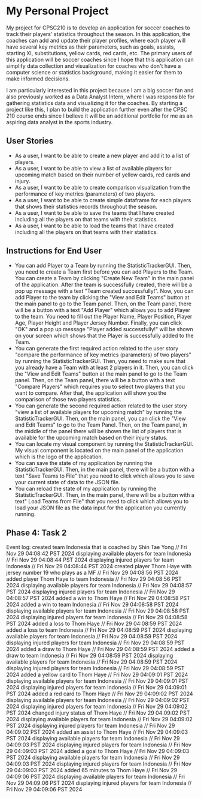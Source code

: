 # My Personal Project
My project for CPSC210 is to develop an application for soccer coaches to track their players' statistics throughout the season. In this application, the coaches can add and update their player profiles, where each player will have several key metrics as their parameters, such as goals, assists, starting XI, substitutions, yellow cards, red cards, etc. The primary users of this application will be soccer coaches since I hope that this application can simplify data collection and visualization for coaches who don't have a computer science or statistics background, making it easier for them to make informed decisions.

I am particularly interested in this project because I am a big soccer fan and also previously worked as a Data Analyst Intern, where I was responsible for gathering statistics data and visualizing it for the coaches. By starting a project like this, I plan to build the application further even after the CPSC 210 course ends since I believe it will be an additional portfolio for me as an aspiring data analyst in the sports industry.⁤



## User Stories
- As a user, I want to be able to create a new player and add it to a list of players.
- As a user, I want to be able to view a list of available players for upcoming match based on their number of yellow cards, red cards and injury.
- As a user, I want to be able to create comparison visualization from the performance of key metrics (parameters) of two players.
- As a user, I want to be able to create simple dataframe for each players that shows their statistics records throughout the season.
- As a user, I want to be able to save the teams that I have created including all the players on that teams with their statistics.
- As a user, I want to be able to load the teams that I have created including all the players on that teams with their statistics.

## Instructions for End User
- You can add Player to a Team by running the StatisticTrackerGUI. Then, you need to create a Team first before you can add Players to the Team. You can create a Team by clicking "Create New Team" in the main panel of the application. After the team is successfully created, there will be a pop up message with a text "Team created successfully!". Now, you can add Player to the team by clicking the "View and Edit Teams" button at the main panel to go to the Team panel. Then, on the Team panel, there will be a button with a text "Add Player" which allows you to add Player to the team. You need to fill out the Player Name, Player Position, Player Age, Player Height and Player Jersey Number. Finally, you can click "OK" and a pop up message "Player added successfully!" will be shown on your screen which shows that the Player is successfully added to the Team.
- You can generate the first required action related to the user story "compare the performance of key metrics (parameters) of two players" by running the StatisticTrackerGUI. Then, you need to make sure that you already have a Team with at least 2 players in it. Then, you can click the "View and Edit Teams" button at the main panel to go to the Team panel. Then, on the Team panel, there will be a button with a text "Compare Players" which requires you to select two players that you want to compare. After that, the application will show you the comparison of those two players statistics.
- You can generate the second required action related to the user story "view a list of available players for upcoming match" by running the StatisticTrackerGUI. Then, on the main panel, you can click the "View and Edit Teams" to go to the Team Panel. Then, on the Team panel, in the middle of the panel there will be shown the list of players that is available for the upcoming match based on their injury status.
- You can locate my visual component by running the StatisticTrackerGUI. My visual component is located on the main panel of the application which is the logo of the application.
- You can save the state of my application by running the StatisticTrackerGUI. Then, in the main panel, there will be a button with a text "Save Teams to File" that you need to click which allows you to save your current state of data to the JSON file.
- You can reload the state of my application by running the StatisticTrackerGUI. Then, in the main panel, there will be a button with a text" Load Teams from File" that you need to click which allows you to load your JSON file as the data input for the application you currently running.

## Phase 4: Task 2
Event log:
created team Indonesia that is coached by Shin Tae Yong // Fri Nov 29 04:08:42 PST 2024
displaying available players for team Indonesia // Fri Nov 29 04:08:44 PST 2024
displaying injured players for team Indonesia // Fri Nov 29 04:08:44 PST 2024
created player Thom Haye with jersey number 19 who plays as a MF // Fri Nov 29 04:08:56 PST 2024
added player Thom Haye to team Indonesia // Fri Nov 29 04:08:56 PST 2024
displaying available players for team Indonesia // Fri Nov 29 04:08:57 PST 2024
displaying injured players for team Indonesia // Fri Nov 29 04:08:57 PST 2024
added a win to Thom Haye // Fri Nov 29 04:08:58 PST 2024
added a win to team Indonesia // Fri Nov 29 04:08:58 PST 2024
displaying available players for team Indonesia // Fri Nov 29 04:08:58 PST 2024
displaying injured players for team Indonesia // Fri Nov 29 04:08:58 PST 2024
added a loss to Thom Haye // Fri Nov 29 04:08:59 PST 2024
added a loss to team Indonesia // Fri Nov 29 04:08:59 PST 2024
displaying available players for team Indonesia // Fri Nov 29 04:08:59 PST 2024
displaying injured players for team Indonesia // Fri Nov 29 04:08:59 PST 2024
added a draw to Thom Haye // Fri Nov 29 04:08:59 PST 2024
added a draw to team Indonesia // Fri Nov 29 04:08:59 PST 2024
displaying available players for team Indonesia // Fri Nov 29 04:08:59 PST 2024
displaying injured players for team Indonesia // Fri Nov 29 04:08:59 PST 2024
added a yellow card to Thom Haye // Fri Nov 29 04:09:01 PST 2024
displaying available players for team Indonesia // Fri Nov 29 04:09:01 PST 2024
displaying injured players for team Indonesia // Fri Nov 29 04:09:01 PST 2024
added a red card to Thom Haye // Fri Nov 29 04:09:02 PST 2024
displaying available players for team Indonesia // Fri Nov 29 04:09:02 PST 2024
displaying injured players for team Indonesia // Fri Nov 29 04:09:02 PST 2024
changed injury status of Thom Haye // Fri Nov 29 04:09:02 PST 2024
displaying available players for team Indonesia // Fri Nov 29 04:09:02 PST 2024
displaying injured players for team Indonesia // Fri Nov 29 04:09:02 PST 2024
added an assist to Thom Haye // Fri Nov 29 04:09:03 PST 2024
displaying available players for team Indonesia // Fri Nov 29 04:09:03 PST 2024
displaying injured players for team Indonesia // Fri Nov 29 04:09:03 PST 2024
added a goal to Thom Haye // Fri Nov 29 04:09:03 PST 2024
displaying available players for team Indonesia // Fri Nov 29 04:09:03 PST 2024
displaying injured players for team Indonesia // Fri Nov 29 04:09:03 PST 2024
added 65 minutes to Thom Haye // Fri Nov 29 04:09:06 PST 2024
displaying available players for team Indonesia // Fri Nov 29 04:09:06 PST 2024
displaying injured players for team Indonesia // Fri Nov 29 04:09:06 PST 2024